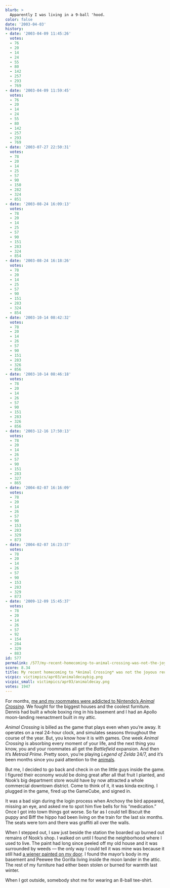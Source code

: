 ```yaml
---
blurb: >
  Apparently I was living in a 9-ball 'hood.
color: false
date: '2003-04-03'
history:
- date: '2003-04-09 11:45:26'
  votes:
  - 76
  - 20
  - 14
  - 24
  - 55
  - 80
  - 142
  - 257
  - 293
  - 769
- date: '2003-04-09 11:59:45'
  votes:
  - 76
  - 20
  - 14
  - 24
  - 55
  - 80
  - 142
  - 257
  - 293
  - 769
- date: '2003-07-27 22:50:31'
  votes:
  - 78
  - 20
  - 14
  - 25
  - 57
  - 90
  - 150
  - 282
  - 324
  - 851
- date: '2003-08-24 16:09:13'
  votes:
  - 78
  - 20
  - 14
  - 25
  - 57
  - 90
  - 151
  - 283
  - 324
  - 854
- date: '2003-08-24 16:18:26'
  votes:
  - 78
  - 20
  - 14
  - 25
  - 57
  - 90
  - 151
  - 283
  - 324
  - 854
- date: '2003-10-14 08:42:32'
  votes:
  - 78
  - 20
  - 14
  - 26
  - 57
  - 90
  - 151
  - 283
  - 326
  - 856
- date: '2003-10-14 08:46:18'
  votes:
  - 78
  - 20
  - 14
  - 26
  - 57
  - 90
  - 151
  - 283
  - 326
  - 856
- date: '2003-12-16 17:50:13'
  votes:
  - 78
  - 20
  - 14
  - 26
  - 57
  - 90
  - 151
  - 283
  - 327
  - 865
- date: '2004-02-07 16:16:09'
  votes:
  - 78
  - 20
  - 14
  - 26
  - 57
  - 90
  - 153
  - 283
  - 329
  - 873
- date: '2004-02-07 16:23:37'
  votes:
  - 78
  - 20
  - 14
  - 26
  - 57
  - 90
  - 153
  - 283
  - 329
  - 873
- date: '2009-12-09 15:45:37'
  votes:
  - 78
  - 20
  - 14
  - 26
  - 57
  - 92
  - 154
  - 284
  - 329
  - 883
id: 577
permalink: /577/my-recent-homecoming-to-animal-crossing-was-not-the-joyous-reunion-i-expected/
score: 8.34
title: My recent homecoming to *Animal Crossing* was not the joyous reunion I expected.
vicpic: victimpics/apr03/animaldecaybig.png
vicpic_small: victimpics/apr03/animaldecay.png
votes: 1947
---
```


For months, [me and my roommates were addicted to Nintendo’s *Animal
Crossing*](@/victim/477.md). We fought for the biggest houses and the
coolest furniture. Dennis had built a whole boxing ring in his basement
and I had an Apollo moon-landing reenactment built in my attic.

*Animal Crossing* is billed as the game that plays even when you’re
away. It operates on a real 24-hour clock, and simulates seasons
throughout the course of the year. But, you know how it is with games.
One week *Animal Crossing* is absorbing every moment of your life, and
the next thing you know, you and your roommates all get the
*Battlefield* expansion. And then it’s *Metroid Prime*. Pretty soon,
you’re playing *Legend of Zelda* 24/7, and it’s been months since you
paid attention to the
[animals](https://web.archive.org/web/20030403000000/http://gamespy.com/fargo/september02/animalcrossing/).

But me, I decided to go back and check in on the little guys inside the
game. I figured their economy would be doing great after all that fruit
I planted, and Nook’s big department store would have by now attracted a
whole commercial downtown district. Come to think of it, it was kinda
exciting. I plugged in the game, fired up the GameCube, and signed in.

It was a bad sign during the login process when Anchovy the bird
appeared, missing an eye, and asked me to spot him five bells for his
“medication.” Once I got into town things got worse. So far as I could
tell Biscuit the puppy and Biff the hippo had been living on the train
for the last six months. The seats were torn and there was graffiti all
over the walls.

When I stepped out, I saw just beside the station the boarded up burned
out remains of Nook’s shop. I walked on until I found the neighborhood
where I used to live. The paint had long since peeled off my old house
and it was surrounded by weeds — the only way I could tell it was mine
was because it still had [a wiener painted on my
door](@/victim/474.md). I found the mayor’s body in my basement and
Peewee the Gorilla living inside the moon lander in the attic. The rest
of my furniture had either been stolen or burned for warmth last winter.

When I got outside, somebody shot me for wearing an 8-ball tee-shirt.